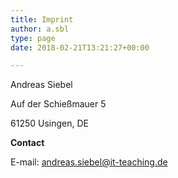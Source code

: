 ```yaml
---
title: Imprint
author: a.sbl
type: page
date: 2018-02-21T13:21:27+00:00

---
```

Andreas Siebel
  
Auf der Schießmauer 5
  
61250 Usingen, DE

**Contact**
  
E-mail: <andreas.siebel@it-teaching.de>